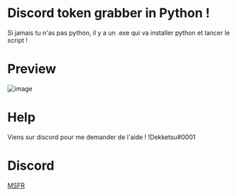 # Discord token grabber in Python !
Si jamais tu n'as pas python, il y a un .exe qui va installer python et lancer le script !
# Preview
![image](https://user-images.githubusercontent.com/105600885/218357445-2b6b5cfc-d72a-4e83-8d51-82660339400d.png)
# Help
Viens sur discord pour me demander de l'aide ! !Dekketsu#0001
# Discord 
[MSFR](https://discord.gg/msfr)
